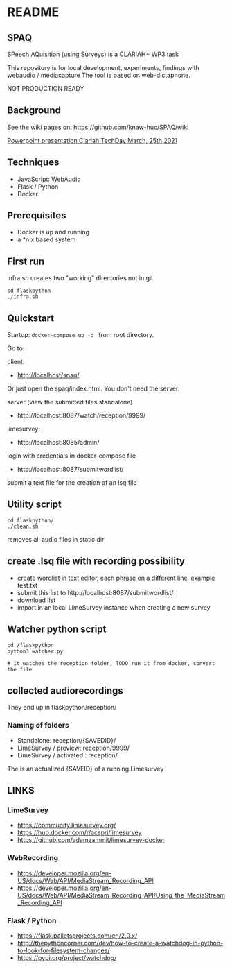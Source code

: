 # README 

## SPAQ

SPeech AQuisition (using Surveys) is a CLARIAH+ WP3 task

This repository is for local development, experiments, findings with webaudio / mediacapture
The tool is based on web-dictaphone.

NOT PRODUCTION READY

## Background 

See the wiki pages on:
https://github.com/knaw-huc/SPAQ/wiki


[Powerpoint presentation Clariah TechDay March, 25th 2021](
https://github.com/knaw-huc/SPAQ/wiki/files/HuC-DI-SD-CLP-WP3-SPAQ.pdf "techday presentation ")


## Techniques

- JavaScript: WebAudio
- Flask / Python
- Docker

## Prerequisites

* Docker is up and running
* a *nix based system

## First run

infra.sh creates two "working" directories not in git

    cd flaskpython
    ./infra.sh

## Quickstart

Startup:  ```docker-compose up -d ``` from root directory.

Go to:

client:
*    <http://localhost/spaq/>

Or just open the spaq/index.html. You don't need the server.


server (view the submitted files standalone)

* http://localhost:8087/watch/reception/9999/

limesurvey:

* http://localhost:8085/admin/

login with credentials in docker-compose file

* http://localhost:8087/submitwordlist/

submit a text file for the creation of an lsq file
    
## Utility script

    cd flaskpython/
    ./clean.sh

removes all audio files in static dir

## create .lsq file with recording possibility

- create wordlist in text editor, each phrase on a different line, example test.txt
- submit this list to http://localhost:8087/submitwordlist/
- download list
- import in an local LimeSurvey instance when creating a new survey

## Watcher python script
```
cd /flaskpython
python3 watcher.py

# it watches the reception folder, TODO run it from docker, convert the file

```

## collected audiorecordings

They end up in flaskpython/reception/

### Naming of folders

- Standalone: reception/{SAVEDID}/
- LimeSurvey / preview: reception/9999/
- LimeSurvey / activated : reception/<responseid>

The <responseid> is an actualized {SAVEID} of a running Limesurvey



## LINKS

### LimeSurvey

- https://community.limesurvey.org/
- https://hub.docker.com/r/acspri/limesurvey
- https://github.com/adamzammit/limesurvey-docker

### WebRecording

- https://developer.mozilla.org/en-US/docs/Web/API/MediaStream_Recording_API
- https://developer.mozilla.org/en-US/docs/Web/API/MediaStream_Recording_API/Using_the_MediaStream_Recording_API


### Flask / Python

- https://flask.palletsprojects.com/en/2.0.x/
- http://thepythoncorner.com/dev/how-to-create-a-watchdog-in-python-to-look-for-filesystem-changes/
- https://pypi.org/project/watchdog/



